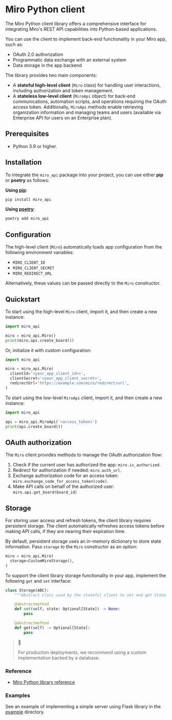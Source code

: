# Miro Python client

The Miro Python client library offers a comprehensive interface for integrating Miro's REST API capabilities into Python-based applications.

You can use the client to implement back-end functionality in your Miro app, such as:

- OAuth 2.0 authorization
- Programmatic data exchange with an external system
- Data storage in the app backend

The library provides two main components:

- A **stateful high-level client** (`Miro` class) for handling user interactions, including authorization and token management.
- A **stateless low-level client** (`MiroApi` object) for back-end communications, automation scripts, and operations requiring the OAuth access token. Additionally, `MiroApi` methods enable retrieving organization information and managing teams and users (available via Enterprise API for users on an Enterprise plan).

## Prerequisites

- Python 3.9 or higher.

## Installation

To integrate the `miro_api` package into your project, you can use either **pip** or **poetry** as follows:

**Using [pip](https://github.com/pypa/pip)**:

```bash
pip install miro_api
```

**Using [poetry](https://python-poetry.org/docs/)**:

```bash
poetry add miro_api
```

## Configuration

The high-level client (`Miro`) automatically loads app configuration from the following environment variables:

- `MIRO_CLIENT_ID`
- `MIRO_CLIENT_SECRET`
- `MIRO_REDIRECT_URL`

Alternatively, these values can be passed directly to the `Miro` constructor.

## Quickstart

To start using the high-level `Miro` client, import it, and then create a new instance:

```python
import miro_api

miro = miro_api.Miro()
print(miro.api.create_board())
```

Or, initialize it with custom configuration:

```python
import miro_api

miro = miro_api.Miro(
  clientId='<your_app_client_id>>',
  clientSecret='<your_app_client_secret>',
  redirectUrl='https://example.com/miro/redirect/url',
)
```

To start using the low-level `MiroApi` client, import it, and then create a new instance:

```python
import miro_api

api = miro_api.MiroApi('<access_token>')
print(api.create_board())
```

## OAuth authorization

The `Miro` client provides methods to manage the OAuth authorization flow:

1. Check if the current user has authorized the app: `miro.is_authorized`.
2. Redirect for authorization if needed: `miro.auth_url`.
3. Exchange authorization code for an access token: `miro.exchange_code_for_access_token(code)`.
4. Make API calls on behalf of the authorized user: `miro.api.get_board(board_id)`

## Storage

For storing user access and refresh tokens, the client library requires persistent storage. The client automatically refreshes access tokens before making API calls, if they are nearing their expiration time.

By default, persistent storage uses an in-memory dictionary to store state information. Pass `storage` to the `Miro` constructor as an option:

```python
miro = miro_api.Miro(
  storage=CustomMiroStorage(),
)
```

To support the client library storage functionality in your app, implement the following `get` and `set` interface:

```python
class Storage(ABC):
    """Abstract class used by the stateful client to set and get State."""

    @abstractmethod
    def set(self, state: Optional[State]) -> None:
        pass

    @abstractmethod
    def get(self) -> Optional[State]:
        pass
```

> 🚧
>
> For production deployments, we recommend using a custom implementation backed by a database.

### Reference

- [Miro Python library reference](https://miroapp.github.io/api-clients/python/)

### Examples

See an example of implementing a simple server using Flask library in the [example](https://github.com/miroapp/api-clients/tree/main/packages/miro-api-python/example) directory.
